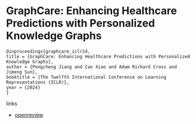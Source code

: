 # GraphCare: Enhancing Healthcare Predictions with Personalized Knowledge Graphs

```
@inproceedings{graphcare_iclr24,
title = {GraphCare: Enhancing Healthcare Predictions with Personalized Knowledge Graphs},
author = {Pengcheng Jiang and Cao Xiao and Adam Richard Cross and Jimeng Sun},
booktitle = {The Twelfth International Conference on Learning Representations (ICLR)},
year = {2024}
}
```

links
- [openreview](https://openreview.net/forum?id=tVTN7Zs0ml)
